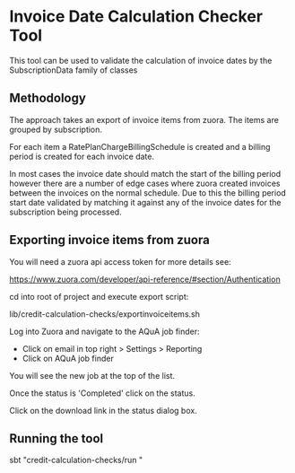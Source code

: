 Invoice Date Calculation Checker Tool
=====================================

This tool can be used to validate the calculation of invoice dates by the 
SubscriptionData family of classes

Methodology
-----------

The approach takes an export of invoice items from zuora. The items are grouped 
by subscription. 

For each item a RatePlanChargeBillingSchedule is created and a billing period is created for each invoice date. 

In most cases the invoice date should match the start of the billing period however
there are a number of edge cases where zuora created invoices between the invoices
on the normal schedule. Due to this the billing period start date validated by
matching it against any of the invoice dates for the subscription being processed.

Exporting invoice items from zuora
----------------------------------

You will need a zuora api access token for more details see:

https://www.zuora.com/developer/api-reference/#section/Authentication

cd into root of project and execute export script:

lib/credit-calculation-checks/exportinvoiceitems.sh <zuora acces token>

Log into Zuora and navigate to the AQuA job finder:

* Click on email in top right > Settings > Reporting
* Click on AQuA job finder

You will see the new job at the top of the list. 

Once the status is 'Completed' click on the status.

Click on the download link in the status dialog box.

Running the tool
----------------

sbt "credit-calculation-checks/run <path to downloaded export file>"
